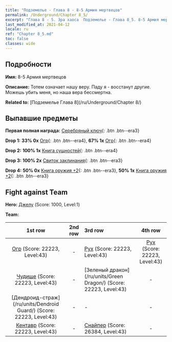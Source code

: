 ```yaml
---
title: "Подземелье - Глава 8 - 8-5 Армия мертвецов"
permalink: /Underground/Chapter 8_5/
excerpt: "Глава 8 - 5. Эра хаоса  Подземелье - Глава 8_5. 8-5 Армия мертвецов"
last_modified_at: 2021-04-12
locale: ru
ref: "Chapter 8_5.md"
toc: false
classes: wide
---
```


## Подробности

 **Имя:** 8-5 Армия мертвецов

 **Описание:** Тотем означает нашу веру. Паду я - восстанут другие. Можешь убить меня, но наша вера бессмертна.

 **Related to:** [Подземелье Глава 8](/ru/Underground/Chapter 8/)

## Выпавшие предметы

 **Первая полная награда:** [Серебряный ключ](/ru/Items/con_693/){: .btn .btn--era3}

 **Drop 1:** **33% 0x** [Огр](/ru/Items/unt_220/){: .btn .btn--era4}, **67% 1x** [Огр](/ru/Items/unt_220/){: .btn .btn--era4}

 **Drop 2:** **100% 1x** [Книга сущностей](/ru/Items/mat_39/){: .btn .btn--era4}

 **Drop 3:** **100% 2x** [Свиток заклинания](/ru/Items/con_694/){: .btn .btn--era3}

 **Drop 4:** **50% 0x** [Книга оружия +2](/ru/Items/mat_32/){: .btn .btn--era3}, **50% 1x** [Книга оружия +2](/ru/Items/mat_32/){: .btn .btn--era3}


## Fight against Team
 **Hero:** [Джелу](/ru/heroes/Gelu/) (Score: 1000, Level:1)

 **Team:**


  | 1st row | 2nd row | 3rd row | 4th row |
  |:----:|:----:|:----|:----:|
  | [Огр](/ru/units/Ogre/) (Score: 22223, Level:43)  | - | [Рух](/ru/units/Roc/) (Score: 22223, Level:43)  | [Рух](/ru/units/Roc/) (Score: 22223, Level:43)  |
  | [Чудище](/ru/units/Behemoth/) (Score: 22223, Level:43)  | - | [Зеленый дракон](/ru/units/Green Dragon/) (Score: 22223, Level:43)  | - |
  | [Дендроид-страж](/ru/units/Dendroid Guard/) (Score: 22223, Level:43)  | - | - | - |
  | [Кентавр](/ru/units/Centaur/) (Score: 22223, Level:43)  | - | [Снайпер](/ru/units/Sharpshooter/) (Score: 26384, Level:43)  | - |


